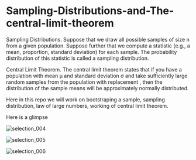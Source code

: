 # Sampling-Distributions-and-The-central-limit-theorem

Sampling Distributions. Suppose that we draw all possible samples of size n from a given population. Suppose further that we compute a statistic (e.g., a mean, proportion, standard deviation) for each sample. The probability distribution of this statistic is called a sampling distribution.

Central Limit Theorem. The central limit theorem states that if you have a population with mean μ and standard deviation σ and take sufficiently large random samples from the population with replacement , then the distribution of the sample means will be approximately normally distributed.

Here in this repo we will work on bootstraping a sample, sampling distribution, law of large numbers, working of central limit theorem.

Here is a glimpse

![selection_004](https://user-images.githubusercontent.com/42818784/46549039-6958d080-c8ee-11e8-87d8-005521d32c06.png)

![selection_005](https://user-images.githubusercontent.com/42818784/46549040-6958d080-c8ee-11e8-96af-baaee8dfeb0f.png)

![selection_006](https://user-images.githubusercontent.com/42818784/46549041-69f16700-c8ee-11e8-8fc5-5fa1a4988148.png)

